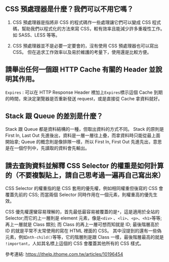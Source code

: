 ## CSS 預處理器是什麼？我們可以不用它嗎？

1. CSS 預處理器是指將非 CSS 的程式碼作一些處理讓它們可以變成 CSS 程式碼，幫助我們以程式化的方法來寫 CSS，較有效率且能減少許多重複性工作。 如 SASS、LESS 等等。

2. CSS 預處理器並不是必要一定要會的，沒有使用 CSS 預處理器也可以寫出 CSS。 但在追求工作效率以及易於維護的考量下，使用還是比較方便。


## 請舉出任何一個跟 HTTP Cache 有關的 Header 並說明其作用。

`Expires` : 可以在 HTTP Response Header 裡加上`Expires`標示這個 Cache 到期的時間，來決定瀏覽器是否重新發送 request，或是直接從 Cache 拿資料就好。  


## Stack 跟 Queue 的差別是什麼？

Stack 跟 Queue 都是資料結構的一種，但取出資料的方式不同。 Stack 的原則是 First In, Last Out 先進後出，資料是一層一層往上疊，而拿資料時只能從最上面開始拿; Queue 的概念則是像排隊一樣，所以 First In, First Out 先進先出，意思是在一個佇列中，先讀取的資料會先輸出。 


## 請去查詢資料並解釋 CSS Selector 的權重是如何計算的（不要複製貼上，請自己思考過一遍再自己寫出來）

CSS Selector 的權重指的是 CSS 套用的優先權，例如相同權重但後寫的 CSS 會覆蓋先前的 CSS; 而當兩個 Selector 同時作用在一個元素，則權重高的優先生效。

CSS 優先權還蠻容易理解的，首先最低最容易被覆蓋的是`*`，這是適用於全站的 Selector;而它的上一層則是 element 元素，像是`<div>` 、`<li>`、`<p>`、`<h1>`等等; 再上一層就是 Class 類別; 而 Class 的再上一層可想而知就是 ID; 最後階層高於 ID 的就是平常不太常使用的寫在 HTML 裡面的 CSS。 其中沒提到的還有一些偽元素，例如`nth-child()`等等，它的階層則是跟 Class 一樣，最後階層最高的就是 `!important`，人如其名標上這個的 CSS 會覆蓋其他所有的 CSS 樣式。

參考連結: https://ithelp.ithome.com.tw/articles/10196454
